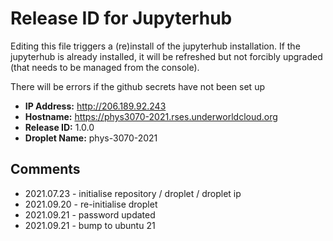 # Release ID for Jupyterhub

Editing this file triggers a (re)install of the jupyterhub installation.
If the jupyterhub is already installed, it will be refreshed but not forcibly 
upgraded (that needs to be managed from the console). 

There will be errors if the github secrets have not been set up 

 - **IP Address:** http://206.189.92.243
 - **Hostname:** https://phys3070-2021.rses.underworldcloud.org
 - **Release ID:** 1.0.0
 - **Droplet Name:** phys-3070-2021
 
 ## Comments
   
  - 2021.07.23 - initialise repository / droplet / droplet ip
  - 2021.09.20 - re-initialise droplet
  - 2021.09.21 - password updated
  - 2021.09.21 - bump to ubuntu 21 
  
  
